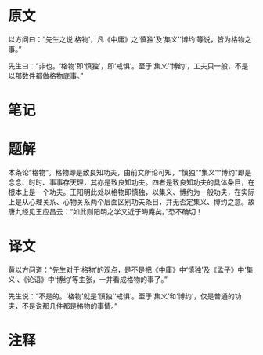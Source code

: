 # 原文
以方问曰：“先生之说‘格物’，凡《中庸》之‘慎独’及‘集义’‘博约’等说，皆为格物之事。”

先生曰：“非也。‘格物’即‘慎独’，即‘戒惧’。至于‘集义’‘博约’，工夫只一般，不是以那数件都做格物底事。”
# 笔记

# 题解
本条论“格物”。格物即是致良知功夫，由前文所论可知，“慎独”“集义”“博约”即是念念、时时、事事存天理，其亦是致良知功夫。四者是致良知功夫的具体条目，在根本上是一个功夫。王阳明此处以格物即慎独，以集义、博约为一般功夫，在实际上是从心理关系、心物关系两个层面区别功夫条目，并无否定集义、博约之意。故唐九经见王应昌云：“如此则阳明之学又近于晦庵矣。”恐不确切！
# 译文
黄以方问道：“先生对于‘格物’的观点，是不是把《中庸》中‘慎独’及《孟子》中‘集义’、《论语》中‘博约’等主张，一并看成格物的事了。”

先生说：“不是的。‘格物’就是‘慎独’‘戒惧’。至于‘集义’和‘博约’，仅是普通的功夫，不是说那几件都是格物的事情。”
# 注释